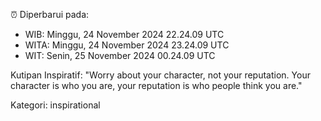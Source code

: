 ⏰ Diperbarui pada:
- WIB: Minggu, 24 November 2024 22.24.09 UTC
- WITA: Minggu, 24 November 2024 23.24.09 UTC
- WIT: Senin, 25 November 2024 00.24.09 UTC

Kutipan Inspiratif:
"Worry about your character, not your reputation. Your character is who you are, your reputation is who people think you are."


Kategori: inspirational

